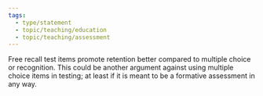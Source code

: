 ```yaml
---
tags: 
  - type/statement
  - topic/teaching/education
  - topic/teaching/assessment
---
```

Free recall test items promote retention better compared to multiple choice or recognition. This could be another argument against using multiple choice items in testing; at least if it is meant to be a formative assessment in any way.